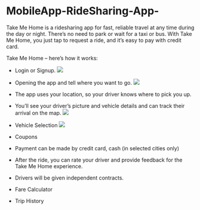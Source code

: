 # MobileApp-RideSharing-App-
Take Me Home is a ridesharing app for fast, reliable travel at any time during the day or night. There’s no need to park or wait for a taxi or bus. With Take Me Home, you just tap to request a ride, and it’s easy to pay with credit card.


Take Me Home – here’s how it works:
- Login or Signup.
![](pics/one.png)


- Opening the app and tell where you want to go.
![](pics/two.png)


- The app uses your location, so your driver knows where to pick you up.
- You’ll see your driver’s picture and vehicle details and can track their arrival on the map.
![](pics/three.png)


- Vehicle Selection
![](pics/four.png)


- Coupons
- Payment can be made by credit card, cash (in selected cities only)
- After the ride, you can rate your driver and provide feedback for the Take Me Home experience.
- Drivers will be given independent contracts.
- Fare Calculator
- Trip History

